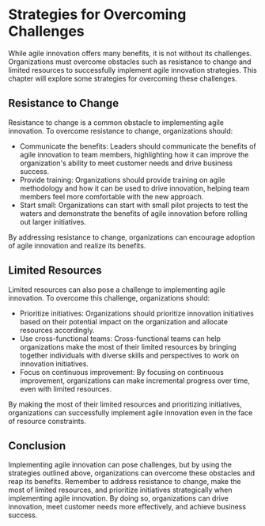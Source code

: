 # Strategies for Overcoming Challenges

While agile innovation offers many benefits, it is not without its challenges. Organizations must overcome obstacles such as resistance to change and limited resources to successfully implement agile innovation strategies. This chapter will explore some strategies for overcoming these challenges.

Resistance to Change
--------------------

Resistance to change is a common obstacle to implementing agile innovation. To overcome resistance to change, organizations should:

* Communicate the benefits: Leaders should communicate the benefits of agile innovation to team members, highlighting how it can improve the organization's ability to meet customer needs and drive business success.
* Provide training: Organizations should provide training on agile methodology and how it can be used to drive innovation, helping team members feel more comfortable with the new approach.
* Start small: Organizations can start with small pilot projects to test the waters and demonstrate the benefits of agile innovation before rolling out larger initiatives.

By addressing resistance to change, organizations can encourage adoption of agile innovation and realize its benefits.

Limited Resources
-----------------

Limited resources can also pose a challenge to implementing agile innovation. To overcome this challenge, organizations should:

* Prioritize initiatives: Organizations should prioritize innovation initiatives based on their potential impact on the organization and allocate resources accordingly.
* Use cross-functional teams: Cross-functional teams can help organizations make the most of their limited resources by bringing together individuals with diverse skills and perspectives to work on innovation initiatives.
* Focus on continuous improvement: By focusing on continuous improvement, organizations can make incremental progress over time, even with limited resources.

By making the most of their limited resources and prioritizing initiatives, organizations can successfully implement agile innovation even in the face of resource constraints.

Conclusion
----------

Implementing agile innovation can pose challenges, but by using the strategies outlined above, organizations can overcome these obstacles and reap its benefits. Remember to address resistance to change, make the most of limited resources, and prioritize initiatives strategically when implementing agile innovation. By doing so, organizations can drive innovation, meet customer needs more effectively, and achieve business success.
